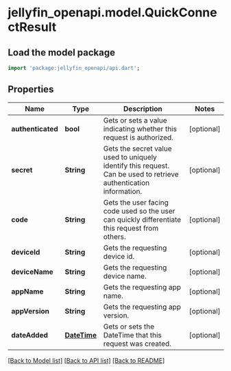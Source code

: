# jellyfin_openapi.model.QuickConnectResult

## Load the model package
```dart
import 'package:jellyfin_openapi/api.dart';
```

## Properties
Name | Type | Description | Notes
------------ | ------------- | ------------- | -------------
**authenticated** | **bool** | Gets or sets a value indicating whether this request is authorized. | [optional] 
**secret** | **String** | Gets the secret value used to uniquely identify this request. Can be used to retrieve authentication information. | [optional] 
**code** | **String** | Gets the user facing code used so the user can quickly differentiate this request from others. | [optional] 
**deviceId** | **String** | Gets the requesting device id. | [optional] 
**deviceName** | **String** | Gets the requesting device name. | [optional] 
**appName** | **String** | Gets the requesting app name. | [optional] 
**appVersion** | **String** | Gets the requesting app version. | [optional] 
**dateAdded** | [**DateTime**](DateTime.md) | Gets or sets the DateTime that this request was created. | [optional] 

[[Back to Model list]](../README.md#documentation-for-models) [[Back to API list]](../README.md#documentation-for-api-endpoints) [[Back to README]](../README.md)


